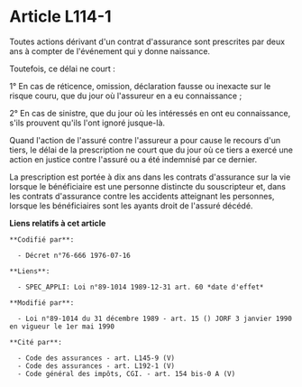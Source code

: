 # Article L114-1

Toutes actions dérivant d'un contrat d'assurance sont prescrites par deux ans à compter de l'événement qui y donne naissance.

Toutefois, ce délai ne court :

1° En cas de réticence, omission, déclaration fausse ou inexacte sur le risque couru, que du jour où l'assureur en a eu
connaissance ;

2° En cas de sinistre, que du jour où les intéressés en ont eu connaissance, s'ils prouvent qu'ils l'ont ignoré jusque-là.

Quand l'action de l'assuré contre l'assureur a pour cause le recours d'un tiers, le délai de la prescription ne court que du
jour où ce tiers a exercé une action en justice contre l'assuré ou a été indemnisé par ce dernier.

La prescription est portée à dix ans dans les contrats d'assurance sur la vie lorsque le bénéficiaire est une personne
distincte du souscripteur et, dans les contrats d'assurance contre les accidents atteignant les personnes, lorsque les
bénéficiaires sont les ayants droit de l'assuré décédé.

**Liens relatifs à cet article**

	**Codifié par**:

	  - Décret n°76-666 1976-07-16

	**Liens**:

	  - SPEC_APPLI: Loi n°89-1014 1989-12-31 art. 60 *date d'effet*

	**Modifié par**:

	  - Loi n°89-1014 du 31 décembre 1989 - art. 15 () JORF 3 janvier 1990 en vigueur le 1er mai 1990

	**Cité par**:

	  - Code des assurances - art. L145-9 (V)
	  - Code des assurances - art. L192-1 (V)
	  - Code général des impôts, CGI. - art. 154 bis-0 A (V)
